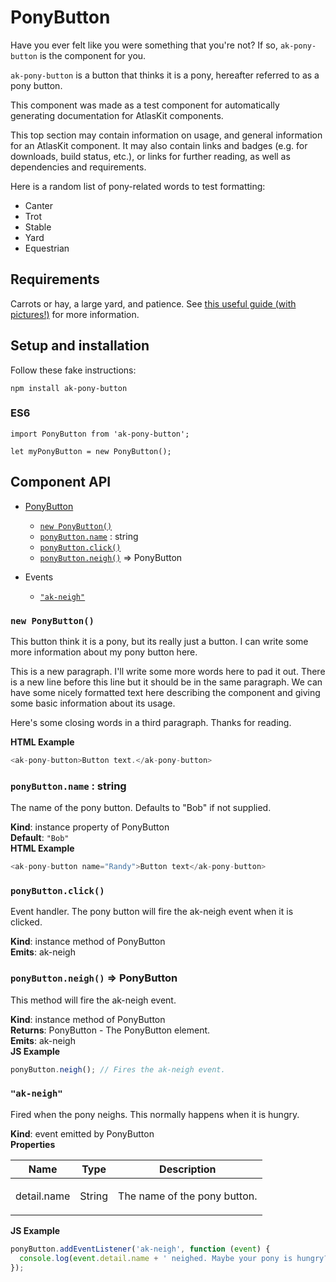 # PonyButton

Have you ever felt like you were something that you're not? If so, `ak-pony-button` is the component
for you.

`ak-pony-button` is a button that thinks it is a pony, hereafter referred to as a pony button.

This component was made as a test component for automatically generating documentation for AtlasKit
components.

This top section may contain information on usage, and general information for an AtlasKit component.
It may also contain links and badges (e.g. for downloads, build status, etc.), or links for further
reading, as well as dependencies and requirements.

Here is a random list of pony-related words to test formatting:

* Canter
* Trot
* Stable
* Yard
* Equestrian

## Requirements

Carrots or hay, a large yard, and patience. See [this useful guide (with pictures!)](http://www.wikihow.com/Raise-Horses)
for more information.

## Setup and installation

Follow these fake instructions:

```
npm install ak-pony-button
```

### ES6

```
import PonyButton from 'ak-pony-button';

let myPonyButton = new PonyButton();
```

## Component API


* [PonyButton](#PonyButton)
    * [`new PonyButton()`](#new_PonyButton_new)
    * [`ponyButton.name`](#PonyButton+name) : string
    * [`ponyButton.click()`](#PonyButton+click)
    * [`ponyButton.neigh()`](#PonyButton+neigh) ⇒ PonyButton

* Events

    *  [`"ak-neigh"`](#PonyButton+event_ak-neigh)

### `new PonyButton()`
This button think it is a pony, but its really just a button.
I can write some more information about my pony button here.

This is a new paragraph. I'll write some more words here to pad it out.
There is a new line before this line but it should be in the same paragraph.
We can have some nicely formatted text here describing the component and giving some basic
information about its usage.

Here's some closing words in a third paragraph. Thanks for reading.

**HTML Example**
```js
<ak-pony-button>Button text.</ak-pony-button>
```
### `ponyButton.name` : string
The name of the pony button. Defaults to "Bob" if not supplied.

**Kind**: instance property of PonyButton  
**Default**: `"Bob"`  
**HTML Example**
```js
<ak-pony-button name="Randy">Button text</ak-pony-button>
```
### `ponyButton.click()`
Event handler. The pony button will fire the ak-neigh event when it is clicked.

**Kind**: instance method of PonyButton  
**Emits**: ak-neigh  
### `ponyButton.neigh()` ⇒ PonyButton
This method will fire the ak-neigh event.

**Kind**: instance method of PonyButton  
**Returns**: PonyButton - The PonyButton element.  
**Emits**: ak-neigh  
**JS Example**
```js
ponyButton.neigh(); // Fires the ak-neigh event.
```
### `"ak-neigh"`
Fired when the pony neighs. This normally happens when it is hungry.

**Kind**: event emitted by PonyButton  
**Properties**

<table>
  <thead>
    <tr>
      <th>Name</th><th>Type</th><th>Description</th>
    </tr>
  </thead>
  <tbody>
<tr>
    <td>detail.name</td><td>String</td><td><p>The name of the pony button.</p>
</td>
    </tr>  </tbody>
</table>

**JS Example**
```js
ponyButton.addEventListener('ak-neigh', function (event) {
  console.log(event.detail.name + ' neighed. Maybe your pony is hungry?');
});
```
